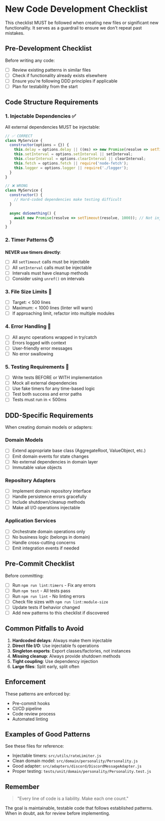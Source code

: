 # New Code Development Checklist

This checklist MUST be followed when creating new files or significant new functionality. It serves as a guardrail to ensure we don't repeat past mistakes.

## Pre-Development Checklist

Before writing any code:
- [ ] Review existing patterns in similar files
- [ ] Check if functionality already exists elsewhere
- [ ] Ensure you're following DDD principles if applicable
- [ ] Plan for testability from the start

## Code Structure Requirements

### 1. Injectable Dependencies ✅
All external dependencies MUST be injectable:

```javascript
// ✅ CORRECT
class MyService {
  constructor(options = {}) {
    this.delay = options.delay || ((ms) => new Promise(resolve => setTimeout(resolve, ms)));
    this.setInterval = options.setInterval || setInterval;
    this.clearInterval = options.clearInterval || clearInterval;
    this.fetch = options.fetch || require('node-fetch');
    this.logger = options.logger || require('./logger');
  }
}

// ❌ WRONG
class MyService {
  constructor() {
    // Hard-coded dependencies make testing difficult
  }
  
  async doSomething() {
    await new Promise(resolve => setTimeout(resolve, 1000)); // Not injectable!
  }
}
```

### 2. Timer Patterns ⏱️
**NEVER use timers directly**:
- [ ] All `setTimeout` calls must be injectable
- [ ] All `setInterval` calls must be injectable
- [ ] Intervals must have cleanup methods
- [ ] Consider using `unref()` on intervals

### 3. File Size Limits 📏
- [ ] Target: < 500 lines
- [ ] Maximum: < 1000 lines (linter will warn)
- [ ] If approaching limit, refactor into multiple modules

### 4. Error Handling 🚨
- [ ] All async operations wrapped in try/catch
- [ ] Errors logged with context
- [ ] User-friendly error messages
- [ ] No error swallowing

### 5. Testing Requirements 🧪
- [ ] Write tests BEFORE or WITH implementation
- [ ] Mock all external dependencies
- [ ] Use fake timers for any time-based logic
- [ ] Test both success and error paths
- [ ] Tests must run in < 500ms

## DDD-Specific Requirements

When creating domain models or adapters:

### Domain Models
- [ ] Extend appropriate base class (AggregateRoot, ValueObject, etc.)
- [ ] Emit domain events for state changes
- [ ] No external dependencies in domain layer
- [ ] Immutable value objects

### Repository Adapters
- [ ] Implement domain repository interface
- [ ] Handle persistence errors gracefully
- [ ] Include shutdown/cleanup methods
- [ ] Make all I/O operations injectable

### Application Services
- [ ] Orchestrate domain operations only
- [ ] No business logic (belongs in domain)
- [ ] Handle cross-cutting concerns
- [ ] Emit integration events if needed

## Pre-Commit Checklist

Before committing:
- [ ] Run `npm run lint:timers` - Fix any errors
- [ ] Run `npm test` - All tests pass
- [ ] Run `npm run lint` - No linting errors
- [ ] Check file sizes with `npm run lint:module-size`
- [ ] Update tests if behavior changed
- [ ] Add new patterns to this checklist if discovered

## Common Pitfalls to Avoid

1. **Hardcoded delays**: Always make them injectable
2. **Direct file I/O**: Use injectable fs operations
3. **Singleton exports**: Export classes/factories, not instances
4. **Missing cleanup**: Always provide shutdown methods
5. **Tight coupling**: Use dependency injection
6. **Large files**: Split early, split often

## Enforcement

These patterns are enforced by:
- Pre-commit hooks
- CI/CD pipeline
- Code review process
- Automated linting

## Examples of Good Patterns

See these files for reference:
- Injectable timers: `src/utils/rateLimiter.js`
- Clean domain model: `src/domain/personality/Personality.js`
- Good adapter: `src/adapters/discord/DiscordMessageAdapter.js`
- Proper testing: `tests/unit/domain/personality/Personality.test.js`

## Remember

> "Every line of code is a liability. Make each one count."

The goal is maintainable, testable code that follows established patterns. When in doubt, ask for review before implementing.